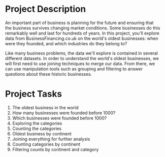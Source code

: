 # Project Description
  An important part of business is planning for the future and ensuring that the business survives changing market conditions.
  Some businesses do this remarkably well and last for hundreds of years. 
  In this project, you'll explore data from BusinessFinancing.co.uk on the world's oldest businesses: when were they founded, and which industries do they belong to?

  Like many business problems, the data we'll explore is contained in several different datasets. In order to understand the world's oldest businesses,
  we will first need to use joining techniques to merge our data. From there, 
  we can use manipulation tools such as grouping and filtering to answer questions about these historic businesses.
  
# Project Tasks
  1. The oldest business in the world
  2. How many businesses were founded before 1000?
  3. Which businesses were founded before 1000?
  4. Exploring the categories
  5. Counting the categories
  6. Oldest business by continent
  7. Joining everything for further analysis
  8. Counting categories by continent
  9. Filtering counts by continent and category
